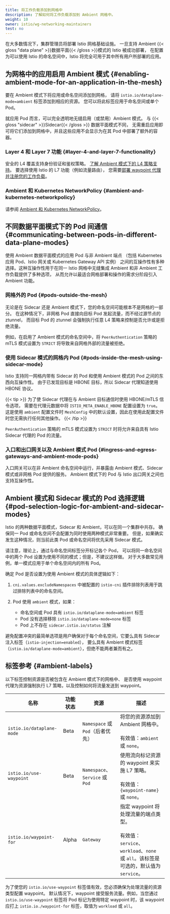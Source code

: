```yaml
---
title: 将工作负载添加到网格中
description: 了解如何将工作负载添加到 Ambient 网格中。
weight: 10
owner: istio/wg-networking-maintainers
test: no
---
```


在大多数情况下，集群管理员将部署 Istio 网格基础设施。
一旦支持 Ambient {{< gloss "data plane" >}}数据平面{{< /gloss >}}模式的 Istio 被成功部署，
在配置为可以使用 Istio 的命名空间中，Istio 将完全可用于其中所有用户所部署的应用。

## 为网格中的应用启用 Ambient 模式 {#enabling-ambient-mode-for-an-application-in-the-mesh}

要在 Ambient 模式下将应用或命名空间添加到网格，
请将 `istio.io/dataplane-mode=ambient` 标签添加到相应的资源。
您可以将此标签应用于命名空间或单个 Pod。

就应用 Pod 而言，可以完全透明地无缝启用（或禁用）Ambient 模式。
与 {{< gloss "sidecar" >}}Sidecar{{< /gloss >}} 数据平面模式不同，
无需重启应用即可将它们添加到网格中，并且这些应用不会显示为在其 Pod 中部署了额外的容器。

### Layer 4 和 Layer 7 功能 {#layer-4-and-layer-7-functionality}

安全的 L4 覆盖支持身份验证和鉴权策略。
[了解 Ambient 模式下的 L4 策略支持](/zh/docs/ambient/usage/l4-policy/)。
要选择使用 Istio 的 L7 功能（例如流量路由），
您需要[部署 waypoint 代理并注册您的工作负载](/zh/docs/ambient/usage/waypoint/)。

### Ambient 和 Kubernetes NetworkPolicy {#ambient-and-kubernetes-networkpolicy}

请参阅 [Ambient 和 Kubernetes NetworkPolicy](/zh/docs/ambient/usage/networkpolicy/)。

## 不同数据平面模式下的 Pod 间通信 {#communicating-between-pods-in-different-data-plane-modes}

使用 Ambient 数据平面模式的应用 Pod 与非 Ambient 端点
（包括 Kubernetes 应用 Pod、Istio 网关或 Kubernetes Gateway API 实例）
之间的互操作性有多种选择。这种互操作性用于在同一 Istio 网格中无缝集成
Ambient 和非 Ambient 工作负载提供了多种选项，
从而允许以最适合网格部署和操作的需求分阶段引入 Ambient 功能。

### 网格外的 Pod {#pods-outside-the-mesh}

无论是在 Sidecar 还是 Ambient 模式下，您的命名空间可能根本不是网格的一部分。
在这种情况下，非网格 Pod 直接向目标 Pod 发起流量，而不经过源节点的 ztunnel，
而目标 Pod 的 ztunnel 会强制执行任意 L4 策略来控制是否允许或是拒绝流量。

例如，在启用了 Ambient 模式的命名空间中，将 `PeerAuthentication` 策略的
mTLS 模式设置为 `STRICT` 将导致来自网格外部的流量被拒绝。

### 使用 Sidecar 模式的网格内 Pod {#pods-inside-the-mesh-using-sidecar-mode}

Istio 支持同一网格内带有 Sidecar 的 Pod 和使用 Ambient 模式的 Pod 之间的东西向互操作性。
由于已发现目标是 HBONE 目标，所以 Sidecar 代理知道使用 HBONE 协议。

{{< tip >}}
为了使 Sidecar 代理在与 Ambient 目标通信时使用 HBONE/mTLS 信令选项，
需要在代理元数据中将 `ISTIO_META_ENABLE_HBONE` 配置设置为 `true`。
这是使用 `ambient` 配置文件时 `MeshConfig` 中的默认设置，因此在使用此配置文件时您无需执行任何其他操作。
{{< /tip >}}

`PeerAuthentication` 策略的 mTLS 模式设置为 `STRICT`
时将允许来自具有 Istio Sidecar 代理的 Pod 的流量。

### 入口和出口网关以及 Ambient 模式 Pod {#ingress-and-egress-gateways-and-ambient-mode-pods}

入口网关可以在非 Ambient 命名空间中运行，并暴露由 Ambient 模式、Sidecar 模式或非网格 Pod 提供的服务。
Ambient 模式下的 Pod 与 Istio 出口网关之间也支持互操作性。

## Ambient 模式和 Sidecar 模式的 Pod 选择逻辑 {#pod-selection-logic-for-ambient-and-sidecar-modes}

Istio 的两种数据平面模式，Sidecar 和 Ambient，可以在同一个集群中共存。
确保同一 Pod 或命名空间不会配置为同时使用两种模式非常重要。
但是，如果确实发生这种情况，则当前此类 Pod 或命名空间将优先采用 Sidecar 模式。

请注意，理论上，通过与命名空间标签分开标记各个 Pod，
可以将同一命名空间中的两个 Pod 设置为使用不同的模式；但是，不建议这样做。
对于大多数常见用例，单一模式应用于单个命名空间内的所有 Pod。

确定 Pod 是否设置为使用 Ambient 模式的具体逻辑如下：

1. `cni.values.excludeNamespaces` 中被配置的 `istio-cni` 插件排除列表用于跳过排除列表中的命名空间。
1. Pod 使用 `ambient` 模式，如果：

    * 命名空间或 Pod 具有 `istio.io/dataplane-mode=ambient` 标签
    * Pod 没有选择移除 `istio.io/dataplane-mode=none` 标签
    * Pod 上不存在 `sidecar.istio.io/status` 注解

避免配置冲突的最简单选项是用户确保对于每个命名空间，它要么具有
Sidecar 注入标签（`istio-injection=enabled`），
要么具有 Ambient 模式标签（`istio.io/dataplane-mode=ambient`），但绝不能两者兼而有之。

## 标签参考 {#ambient-labels}

以下标签控制资源是否被包含在 Ambient 模式下的网格中、
是否使用 waypoint 代理为资源强制执行 L7 策略，以及控制如何将流量发送到 waypoint。

|  名称  | 功能状态 | 资源 | 描述 |
| --- | --- | --- | --- |
| `istio.io/dataplane-mode` | Beta | `Namespace` 或 `Pod`（后者优先） |  将您的资源添加到 Ambient 网格中。<br><br>有效值：`ambient` 或 `none`。 |
| `istio.io/use-waypoint` | Beta | `Namespace`、`Service` 或 `Pod` | 使用流向标记资源的 waypoint 来实施 L7 策略。<br><br>有效值：`{waypoint-name}` 或 `none`。 |
| `istio.io/waypoint-for` | Alpha | `Gateway` | 指定 waypoint 将处理流量的端点类型。<br><br>有效值：`service`、`workload`、`none` 或 `all`。该标签是可选的，默认值为 `service`。 |

为了使您的 `istio.io/use-waypoint` 标签值有效，您必须确保为处理流量的资源类型配置 waypoint。
默认情况下，waypoint 接受服务流量。例如，当您通过 `istio.io/use-waypoint` 标签将
Pod 标记为使用特定 waypoint 时，该 waypoint 应打上 `istio.io./waypoint-for` 标签，取值为 `workload` 或 `all`。
